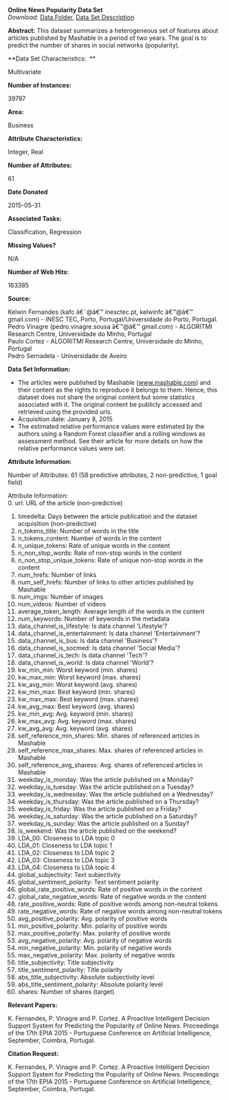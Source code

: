 **Online News Popularity Data Set**   
_Download_: [Data Folder](http://archive.ics.uci.edu/ml/machine-learning-databases/00332/), [Data Set Description](http://archive.ics.uci.edu/ml/datasets/Online+News+Popularity#)

**Abstract**: This dataset summarizes a heterogeneous set of features about articles published by Mashable in a period of two years. The goal is to predict the number of shares in social networks (popularity).

 

**Data Set Characteristics:  **

 

Multivariate

 

**Number of Instances:**

 

39797

 

**Area:**

 

Business

 

**Attribute Characteristics:**

 

Integer, Real

 

**Number of Attributes:**

 

61

 

**Date Donated**

 

2015-05-31

 

**Associated Tasks:**

 

Classification, Regression

 

**Missing Values?**

 

N/A

 

**Number of Web Hits:**

 

163385

  

**Source:**

Kelwin Fernandes (kafc â€˜@â€™ inesctec.pt, kelwinfc â€™@â€™ gmail.com) - INESC TEC, Porto, Portugal/Universidade do Porto, Portugal.   
Pedro Vinagre (pedro.vinagre.sousa â€™@â€™ gmail.com) - ALGORITMI Research Centre, Universidade do Minho, Portugal   
Paulo Cortez - ALGORITMI Research Centre, Universidade do Minho, Portugal   
Pedro Sernadela - Universidade de Aveiro

  

**Data Set Information:**

* The articles were published by Mashable (www.mashable.com) and their content as the rights to reproduce it belongs to them. Hence, this dataset does not share the original content but some statistics associated with it. The original content be publicly accessed and retrieved using the provided urls.   
* Acquisition date: January 8, 2015   
* The estimated relative performance values were estimated by the authors using a Random Forest classifier and a rolling windows as assessment method. See their article for more details on how the relative performance values were set.

  

**Attribute Information:**

Number of Attributes: 61 (58 predictive attributes, 2 non-predictive, 1 goal field)   
  
Attribute Information:   
0. url: URL of the article (non-predictive)   
1. timedelta: Days between the article publication and the dataset acquisition (non-predictive)   
2. n_tokens_title: Number of words in the title   
3. n_tokens_content: Number of words in the content   
4. n_unique_tokens: Rate of unique words in the content   
5. n_non_stop_words: Rate of non-stop words in the content   
6. n_non_stop_unique_tokens: Rate of unique non-stop words in the content   
7. num_hrefs: Number of links   
8. num_self_hrefs: Number of links to other articles published by Mashable   
9. num_imgs: Number of images   
10. num_videos: Number of videos   
11. average_token_length: Average length of the words in the content   
12. num_keywords: Number of keywords in the metadata   
13. data_channel_is_lifestyle: Is data channel 'Lifestyle'?   
14. data_channel_is_entertainment: Is data channel 'Entertainment'?   
15. data_channel_is_bus: Is data channel 'Business'?   
16. data_channel_is_socmed: Is data channel 'Social Media'?   
17. data_channel_is_tech: Is data channel 'Tech'?   
18. data_channel_is_world: Is data channel 'World'?   
19. kw_min_min: Worst keyword (min. shares)   
20. kw_max_min: Worst keyword (max. shares)   
21. kw_avg_min: Worst keyword (avg. shares)   
22. kw_min_max: Best keyword (min. shares)   
23. kw_max_max: Best keyword (max. shares)   
24. kw_avg_max: Best keyword (avg. shares)   
25. kw_min_avg: Avg. keyword (min. shares)   
26. kw_max_avg: Avg. keyword (max. shares)   
27. kw_avg_avg: Avg. keyword (avg. shares)   
28. self_reference_min_shares: Min. shares of referenced articles in Mashable   
29. self_reference_max_shares: Max. shares of referenced articles in Mashable   
30. self_reference_avg_sharess: Avg. shares of referenced articles in Mashable   
31. weekday_is_monday: Was the article published on a Monday?   
32. weekday_is_tuesday: Was the article published on a Tuesday?   
33. weekday_is_wednesday: Was the article published on a Wednesday?   
34. weekday_is_thursday: Was the article published on a Thursday?   
35. weekday_is_friday: Was the article published on a Friday?   
36. weekday_is_saturday: Was the article published on a Saturday?   
37. weekday_is_sunday: Was the article published on a Sunday?   
38. is_weekend: Was the article published on the weekend?   
39. LDA_00: Closeness to LDA topic 0   
40. LDA_01: Closeness to LDA topic 1   
41. LDA_02: Closeness to LDA topic 2   
42. LDA_03: Closeness to LDA topic 3   
43. LDA_04: Closeness to LDA topic 4   
44. global_subjectivity: Text subjectivity   
45. global_sentiment_polarity: Text sentiment polarity   
46. global_rate_positive_words: Rate of positive words in the content   
47. global_rate_negative_words: Rate of negative words in the content   
48. rate_positive_words: Rate of positive words among non-neutral tokens   
49. rate_negative_words: Rate of negative words among non-neutral tokens   
50. avg_positive_polarity: Avg. polarity of positive words   
51. min_positive_polarity: Min. polarity of positive words   
52. max_positive_polarity: Max. polarity of positive words   
53. avg_negative_polarity: Avg. polarity of negative words   
54. min_negative_polarity: Min. polarity of negative words   
55. max_negative_polarity: Max. polarity of negative words   
56. title_subjectivity: Title subjectivity   
57. title_sentiment_polarity: Title polarity   
58. abs_title_subjectivity: Absolute subjectivity level   
59. abs_title_sentiment_polarity: Absolute polarity level   
60. shares: Number of shares (target)

  

**Relevant Papers:**

K. Fernandes, P. Vinagre and P. Cortez. A Proactive Intelligent Decision Support System for Predicting the Popularity of Online News. Proceedings of the 17th EPIA 2015 - Portuguese Conference on Artificial Intelligence, September, Coimbra, Portugal.

  
  

**Citation Request:**

K. Fernandes, P. Vinagre and P. Cortez. A Proactive Intelligent Decision Support System for Predicting the Popularity of Online News. Proceedings of the 17th EPIA 2015 - Portuguese Conference on Artificial Intelligence, September, Coimbra, Portugal.
